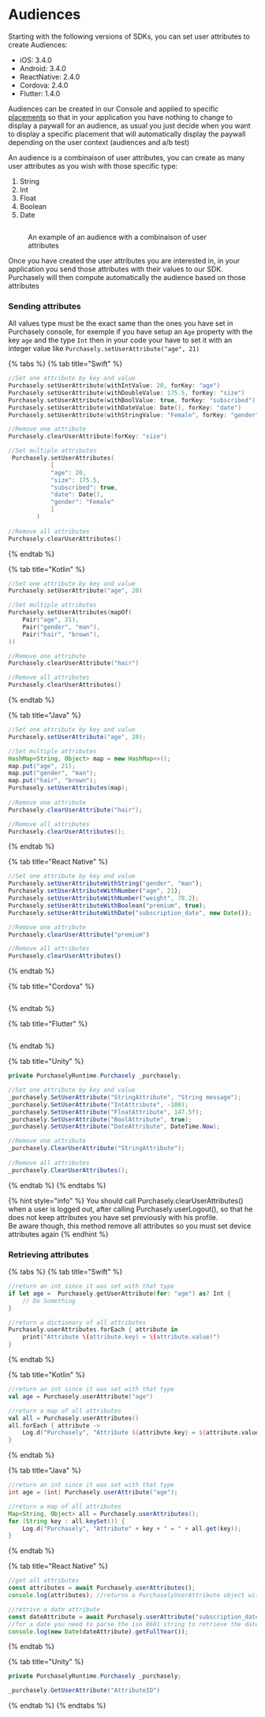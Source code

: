 # Audiences



Starting with the following versions of SDKs, you can set user attributes to create Audiences:

* iOS: 3.4.0
* Android: 3.4.0
* ReactNative: 2.4.0
* Cordova: 2.4.0
* Flutter: 1.4.0

Audiences can be created in our Console and applied to specific [placements](../quick-start-1/sdk-configuration/config-appendices/present-paywalls.md) so that in your application you have nothing to change to display a paywall for an audience, as usual you just decide when you want to display a specific placement that will automatically display the paywall depending on the user context (audiences and a/b test)

An audience is a combinaison of user attributes, you can create as many user attributes as you wish with those specific type:

1. String
2. Int
3. Float
4. Boolean
5. Date



<figure><img src="../.gitbook/assets/SCR-20220929-or3.png" alt=""><figcaption><p>An example of an audience with a combinaison of user attributes</p></figcaption></figure>

Once you have created the user attributes you are interested in, in your application you send those attributes with their values to our SDK. Purchasely will then compute automatically the audience based on those attributes

### Sending attributes

All values type must be the exact same than the ones you have set in Purchasely console, for exemple if you have setup an `Age` property with the key `age` and the type `Int` then in your code your have to set it with an integer value like `Purchasely.setUserAttribute("age", 21)`

{% tabs %}
{% tab title="Swift" %}
```swift
//Set one attribute by key and value
Purchasely.setUserAttribute(withIntValue: 20, forKey: "age")
Purchasely.setUserAttribute(withDoubleValue: 175.5, forKey: "size")
Purchasely.setUserAttribute(withBoolValue: true, forKey: "subscribed")
Purchasely.setUserAttribute(withDateValue: Date(), forKey: "date")
Purchasely.setUserAttribute(withStringValue: "Female", forKey: "gender")

//Remove one attribute
Purchasely.clearUserAttribute(forKey: "size")

//Set multiple attributes
 Purchasely.setUserAttributes(
            [
            "age": 20,
            "size": 175.5,
            "subscribed": true,
            "date": Date(),
            "gender": "Female"
            ]
        )
                
//Remove all attributes
Purchasely.clearUserAttributes()
```
{% endtab %}

{% tab title="Kotlin" %}
```kotlin
//Set one attribute by key and value
Purchasely.setUserAttribute("age", 20)

//Set multiple attributes
Purchasely.setUserAttributes(mapOf(
    Pair("age", 21),
    Pair("gender", "man"),
    Pair("hair", "brown"),
))

//Remove one attribute
Purchasely.clearUserAttribute("hair")

//Remove all attributes
Purchasely.clearUserAttributes()
```
{% endtab %}

{% tab title="Java" %}
```java
//Set one attribute by key and value
Purchasely.setUserAttribute("age", 20);

//Set multiple attributes
HashMap<String, Object> map = new HashMap<>();
map.put("age", 21);
map.put("gender", "man");
map.put("hair", "brown");
Purchasely.setUserAttributes(map);
        
//Remove one attribute
Purchasely.clearUserAttribute("hair");

//Remove all attributes
Purchasely.clearUserAttributes();
```
{% endtab %}

{% tab title="React Native" %}
```javascript
//Set one attribute by key and value
Purchasely.setUserAttributeWithString("gender", "man");
Purchasely.setUserAttributeWithNumber("age", 21);
Purchasely.setUserAttributeWithNumber("weight", 78.2);
Purchasely.setUserAttributeWithBoolean("premium", true);
Purchasely.setUserAttributeWithDate("subscription_date", new Date());

//Remove one attribute
Purchasely.clearUserAttribute("premium")

//Remove all attributes
Purchasely.clearUserAttributes()
```
{% endtab %}

{% tab title="Cordova" %}
```javascript
```
{% endtab %}

{% tab title="Flutter" %}
```dart
```
{% endtab %}

{% tab title="Unity" %}
```csharp
private PurchaselyRuntime.Purchasely _purchasely;

//Set one attribute by key and value
_purchasely.SetUserAttribute("StringAttribute", "String message");
_purchasely.SetUserAttribute("IntAttribute", -100);
_purchasely.SetUserAttribute("FloatAttribute", 147.5f);
_purchasely.SetUserAttribute("BoolAttribute", true);
_purchasely.SetUserAttribute("DateAttribute", DateTime.Now);

//Remove one attribute
_purchasely.ClearUserAttribute("StringAttribute");
	
//Remove all attributes
_purchasely.ClearUserAttributes();
```
{% endtab %}
{% endtabs %}

{% hint style="info" %}
You should call Purchasely.clearUserAttributes() when a user is logged out, after calling Purchasely.userLogout(), so that he does not keep attributes you have set previously with his profile.\
Be aware though, this method remove all attributes so you must set device attributes again&#x20;
{% endhint %}

### Retrieving attributes

{% tabs %}
{% tab title="Swift" %}
```swift
//return an int since it was set with that type
if let age =  Purchasely.getUserAttribute(for: "age") as? Int {
    // Do Something
}

//return a dictionary of all attributes
Purchasely.userAttributes.forEach { attribute in
    print("Attribute \(attribute.key) = \(attribute.value)")
}
```
{% endtab %}

{% tab title="Kotlin" %}
```kotlin
//return an int since it was set with that type
val age = Purchasely.userAttribute("age") 

//return a map of all attributes
val all = Purchasely.userAttributes()
all.forEach { attribute ->
    Log.d("Purchasely", "Attribute ${attribute.key} = ${attribute.value}")
}
```
{% endtab %}

{% tab title="Java" %}
```java
//return an int since it was set with that type
int age = (int) Purchasely.userAttribute("age");

//return a map of all attributes
Map<String, Object> all = Purchasely.userAttributes();
for (String key : all.keySet()) {
    Log.d("Purchasely", "Attribute" + key + " = " + all.get(key));
}
```
{% endtab %}

{% tab title="React Native" %}
```javascript
//get all attributes
const attributes = await Purchasely.userAttributes();
console.log(attributes); //returns a PurchaselyUserAttribute object with key and value

//retrive a date attribute
const dateAttribute = await Purchasely.userAttribute("subscription_date"); //returns the value
//for a date you need to parse the iso 8601 string to retrieve the date object
console.log(new Date(dateAttribute).getFullYear());
```
{% endtab %}

{% tab title="Unity" %}
```csharp
private PurchaselyRuntime.Purchasely _purchasely;

_purchasely.GetUserAttribute("AttributeID")
```
{% endtab %}
{% endtabs %}
